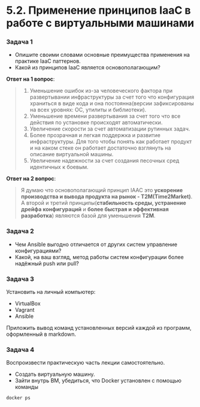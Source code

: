 # 5.2. Применение принципов IaaC в работе с виртуальными машинами

### Задача 1

* Опишите своими словами основные преимущества применения на практике IaaC паттернов.
* Какой из принципов IaaC является основополагающим?

**Ответ на 1 вопрос**:

> 1. Уменьшение ошибок из-за человеческого фактора при развертывании инфраструктуры за счет того что конфигурация храниться в виде кода и она постоянна(версии зафиксированы на всех уровнях: ОС, утилиты и библиотеки).
> 2. Уменьшение времени развертывания за счет того что все действия по установке происходят автоматически.
> 3. Увеличение скорости за счет автоматизации рутинных задач.
> 4. Более прозрачная и легкая поддержка и развитие инфраструктуры. Для того чтобы понять как работает продукт и на каком стеке он работает достаточно взглянуть на описание виртуальной машины.
> 5. Увеличение надежности за счет создания песочных сред идентичных к боевым.

**Ответ на 2 вопрос**: 

> Я думаю что основополагающий принцип IAAC это **ускорение производства и вывода продукта на рынок - T2M(Time2Market)**.
> А второй и третий принципы(**стабильность среды, устранение дрейфа конфигураций** и **более быстрая и эффективная разработка**) являются базой для уменьшения **T2M**.

### Задача 2

* Чем Ansible выгодно отличается от других систем управление конфигурациями?
* Какой, на ваш взгляд, метод работы систем конфигурации более надёжный push или pull?

### Задача 3

Установить на личный компьютер:

* VirtualBox
* Vagrant
* Ansible

Приложить вывод команд установленных версий каждой из программ, оформленный в markdown.

### Задача 4

Воспроизвести практическую часть лекции самостоятельно.

* Создать виртуальную машину.
* Зайти внутрь ВМ, убедиться, что Docker установлен с помощью команды

```commandline
docker ps
```